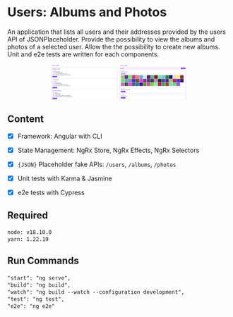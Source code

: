 # Users: Albums and Photos

An application that lists all users and their addresses provided by the users API of JSONPlaceholder. Provide the possibility to view the albums and photos of a selected user. Allow the the possibility to create new albums. Unit and e2e tests are written for each components.

<p align="center">
  <img src="preview-01.png" width="30%" />
  <img src="preview-02.png" width="30%" /> 
</p>

## Content
- [X] Framework: Angular with CLI
- [X] State Management: NgRx Store, NgRx Effects, NgRx Selectors
- [X] `{JSON}` Placeholder fake APIs: `/users`, `/albums`, `/photos`
- [X] Unit tests with Karma & Jasmine
- [X] e2e tests with Cypress


## Required
```
node: v18.10.0
yarn: 1.22.19
```

## Run Commands
```
"start": "ng serve",
"build": "ng build",
"watch": "ng build --watch --configuration development",
"test": "ng test",
"e2e": "ng e2e"
```
